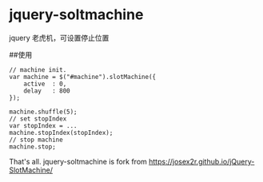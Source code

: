 # jquery-soltmachine
jquery 老虎机，可设置停止位置

##使用
```
// machine init.
var machine = $("#machine").slotMachine({
    active  : 0,
    delay   : 800
});

machine.shuffle(5);
// set stopIndex 
var stopIndex = ...
machine.stopIndex(stopIndex);
// stop machine
machine.stop;

```
That's all.
jquery-soltmachine is fork from https://josex2r.github.io/jQuery-SlotMachine/
